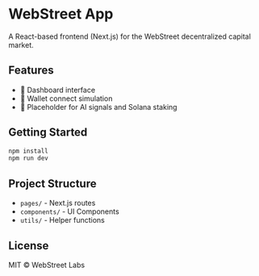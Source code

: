 
# WebStreet App

A React-based frontend (Next.js) for the WebStreet decentralized capital market.

## Features

- 🧠 Dashboard interface
- 🔗 Wallet connect simulation
- 🤖 Placeholder for AI signals and Solana staking

## Getting Started

```bash
npm install
npm run dev
```

## Project Structure

- `pages/` - Next.js routes
- `components/` - UI Components
- `utils/` - Helper functions

## License

MIT © WebStreet Labs
